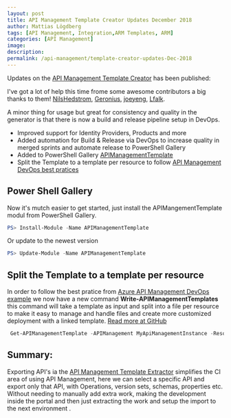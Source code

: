 ```yaml
---
layout: post
title: API Management Template Creator Updates December 2018 
author: Mattias Lögdberg
tags: [API Management, Integration,ARM Templates, ARM]
categories: [API Management]
image: 
description: 
permalink: /api-management/template-creator-updates-Dec-2018
---
```


Updates on the [API Management Template Creator](https://github.com/MLogdberg/APIManagementARMTemplateCreator) has been published:

I've got a lot of help this time frome some awesome contributors a big thanks to them! [NilsHedstrom](https://github.com/nilshedstrom), [Geronius](https://github.com/Geronius), [joeyeng](https://github.com/joeyeng), [Lfalk](https://github.com/lfalck).

A minor thing for usage but great for consistency and quality in the generator is that there is now a build and release pipeline setup in DevOps. 

* Improved support for Identity Providers, Products and more
* Added automation for Build & Release via DevOps to increase quality in merged sprints and automate release to PowerShell Gallery
* Added to PowerShell Gallery [APIManagementTemplate](https://www.powershellgallery.com/packages/APIManagementTemplate/)
* Split the Template to a template per resource to follow [API Management DevOps best pratices](https://github.com/Azure/azure-api-management-devops-example)

## Power Shell Gallery
Now it's mutch easier to get started, just install the APIMangementTemplate modul from PowerShell Gallery.

```powershell
PS> Install-Module -Name APIManagementTemplate
```

Or update to the newest version
```powershell
PS> Update-Module -Name APIManagementTemplate
```

## Split the Template to a template per resource
In order to follow the best pratice from [Azure API Management DevOps example](https://github.com/Azure/azure-api-management-devops-example) we now have a new command **Write-APIManagementTemplates** this command will take a template as input and split into a file per resource to make it easy to manage and handle files and create more customized deployment with a linked template. [Read more at GitHub](https://github.com/MLogdberg/APIManagementARMTemplateCreator)

```powershell
 Get-APIManagementTemplate -APIManagement MyApiManagementInstance -ResourceGroup myResourceGroup -SubscriptionId 80d4fe69-xxxx-4dd2-a938-9250f1c8ab03 | Write-APIManagementTemplates -OutputDirectory C:\temp\templates -SeparatePolicyFile $true
```

## Summary:
Exporting API's ia the [API Management Template Extractor](https://github.com/MLogdberg/APIManagementARMTemplateCreator) simplifies the CI area of using API Management, here we can select a specific API and export only that API, with Operations, version sets, schemas, properties etc. Without needing to manually add extra work, making the development inside the portal and then just extracting the work and setup the import to the next environment .
